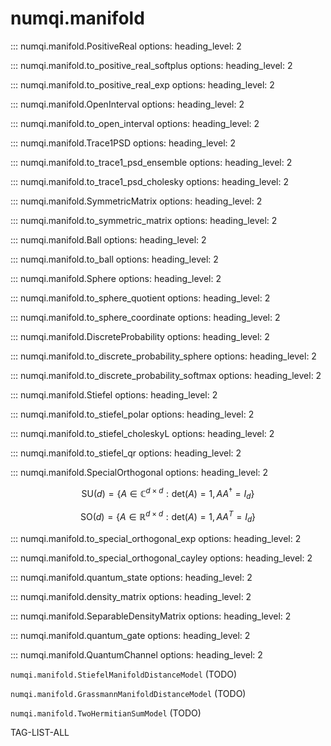 # numqi.manifold

::: numqi.manifold.PositiveReal
    options:
      heading_level: 2

::: numqi.manifold.to_positive_real_softplus
    options:
      heading_level: 2

::: numqi.manifold.to_positive_real_exp
    options:
      heading_level: 2

::: numqi.manifold.OpenInterval
    options:
      heading_level: 2

::: numqi.manifold.to_open_interval
    options:
      heading_level: 2

::: numqi.manifold.Trace1PSD
    options:
      heading_level: 2

::: numqi.manifold.to_trace1_psd_ensemble
    options:
      heading_level: 2

::: numqi.manifold.to_trace1_psd_cholesky
    options:
      heading_level: 2

::: numqi.manifold.SymmetricMatrix
    options:
      heading_level: 2

::: numqi.manifold.to_symmetric_matrix
    options:
      heading_level: 2

::: numqi.manifold.Ball
    options:
      heading_level: 2

::: numqi.manifold.to_ball
    options:
      heading_level: 2

::: numqi.manifold.Sphere
    options:
      heading_level: 2

::: numqi.manifold.to_sphere_quotient
    options:
      heading_level: 2

::: numqi.manifold.to_sphere_coordinate
    options:
      heading_level: 2

::: numqi.manifold.DiscreteProbability
    options:
      heading_level: 2

::: numqi.manifold.to_discrete_probability_sphere
    options:
      heading_level: 2

::: numqi.manifold.to_discrete_probability_softmax
    options:
      heading_level: 2

::: numqi.manifold.Stiefel
    options:
      heading_level: 2

::: numqi.manifold.to_stiefel_polar
    options:
      heading_level: 2

::: numqi.manifold.to_stiefel_choleskyL
    options:
      heading_level: 2

::: numqi.manifold.to_stiefel_qr
    options:
      heading_level: 2

::: numqi.manifold.SpecialOrthogonal
    options:
      heading_level: 2

$$ \mathrm{SU}(d)=\left\{ A\in\mathbb{C}^{d\times d}:\mathrm{det}(A)=1,AA^{\dagger}=I_{d}\right\} $$

$$ \mathrm{SO}(d)=\left\{ A\in\mathbb{R}^{d\times d}:\mathrm{det}(A)=1,AA^{T}=I_{d}\right\} $$

::: numqi.manifold.to_special_orthogonal_exp
    options:
      heading_level: 2

::: numqi.manifold.to_special_orthogonal_cayley
    options:
      heading_level: 2

::: numqi.manifold.quantum_state
    options:
      heading_level: 2

::: numqi.manifold.density_matrix
    options:
      heading_level: 2

::: numqi.manifold.SeparableDensityMatrix
    options:
      heading_level: 2

::: numqi.manifold.quantum_gate
    options:
      heading_level: 2

::: numqi.manifold.QuantumChannel
    options:
      heading_level: 2

`numqi.manifold.StiefelManifoldDistanceModel` (TODO)

`numqi.manifold.GrassmannManifoldDistanceModel` (TODO)

`numqi.manifold.TwoHermitianSumModel` (TODO)

TAG-LIST-ALL
